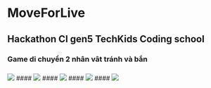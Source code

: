 # MoveForLive
###  
## Hackathon CI gen5 TechKids Coding school
####
### Game di chuyển 2 nhân vât tránh và bắn
###
#####  
<img src="http://i.imgur.com/tiDEtvs.jpg">
####  
<img src="http://i.imgur.com/3zW3pvD.jpg">
####  
<img src="http://i.imgur.com/eEpwH4s.jpg">
####  
<img src="http://i.imgur.com/sTPMay7.jpg">
####  
<img src="http://i.imgur.com/Pq6IFnl.jpg">
